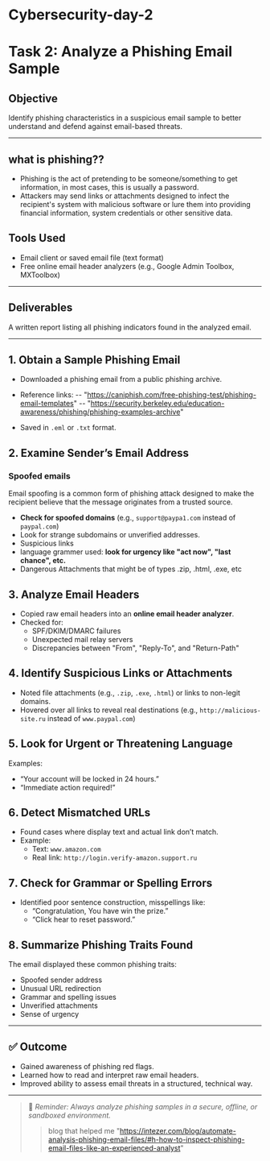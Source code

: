 # Cybersecurity-day-2
#  Task 2: Analyze a Phishing Email Sample

## Objective
Identify phishing characteristics in a suspicious email sample to better understand and defend against email-based threats.

---
## what is phishing??
  - Phishing is the act of pretending to be someone/something to get information, in most cases, this is usually a password.
  - Attackers may send links or attachments designed to infect the recipient's system with malicious software or lure them into providing financial information, system credentials or other sensitive data.

## Tools Used
- Email client or saved email file (text format)
- Free online email header analyzers (e.g., Google Admin Toolbox, MXToolbox)

---

## Deliverables
A written report listing all phishing indicators found in the analyzed email.

---


## 1️. Obtain a Sample Phishing Email
  - Downloaded a phishing email from a public phishing archive.
  - Reference links: 
    -- "https://caniphish.com/free-phishing-test/phishing-email-templates"
    -- "https://security.berkeley.edu/education-awareness/phishing/phishing-examples-archive"
    
  - Saved in `.eml` or `.txt` format.

## 2️. Examine Sender’s Email Address
  ### Spoofed emails
  Email spoofing is a common form of phishing attack designed to make the recipient believe that the message originates from a trusted source.

- **Check for spoofed domains** (e.g., `support@paypa1.com` instead of `paypal.com`)
- Look for strange subdomains or unverified addresses.
- Suspicious links
- language grammer used: **look for urgency like "act now", "last chance", etc.**
- Dangerous Attachments that might be of types .zip, .html, .exe, etc

## 3️. Analyze Email Headers
- Copied raw email headers into an **online email header analyzer**.
- Checked for:
  - SPF/DKIM/DMARC failures
  - Unexpected mail relay servers
  - Discrepancies between "From", "Reply-To", and "Return-Path"

## 4️. Identify Suspicious Links or Attachments
- Noted file attachments (e.g., `.zip`, `.exe`, `.html`) or links to non-legit domains.
- Hovered over all links to reveal real destinations (e.g., `http://malicious-site.ru` instead of `www.paypal.com`)

## 5️. Look for Urgent or Threatening Language
Examples:
- “Your account will be locked in 24 hours.”
- “Immediate action required!”

## 6️. Detect Mismatched URLs
- Found cases where display text and actual link don’t match.
- Example:
  - Text: `www.amazon.com`
  - Real link: `http://login.verify-amazon.support.ru`

## 7️. Check for Grammar or Spelling Errors
- Identified poor sentence construction, misspellings like:
  - “Congratulation, You have win the prize.”
  - “Click hear to reset password.”

## 8️. Summarize Phishing Traits Found
The email displayed these common phishing traits:
- Spoofed sender address
- Unusual URL redirection
- Grammar and spelling issues
- Unverified attachments
- Sense of urgency

---

## ✅ Outcome
- Gained awareness of phishing red flags.
- Learned how to read and interpret raw email headers.
- Improved ability to assess email threats in a structured, technical way.

---

> 🔐 *Reminder: Always analyze phishing samples in a secure, offline, or sandboxed environment.*
>> blog that helped me "https://intezer.com/blog/automate-analysis-phishing-email-files/#h-how-to-inspect-phishing-email-files-like-an-experienced-analyst"
